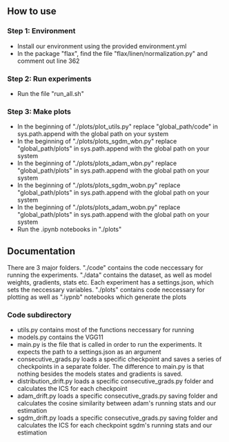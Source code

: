 ## How to use

### Step 1: Environment
- Install our environment using the provided environment.yml 
- In the package "flax", find the file "flax/linen/normalization.py" and comment out line 362

### Step 2: Run experiments
- Run the file "run_all.sh"

### Step 3: Make plots
- In the beginning of "./plots/plot_utils.py" replace "global_path/code" in sys.path.append with the global path on your system
- In the beginning of "./plots/plots_sgdm_wbn.py" replace "global_path/plots" in sys.path.append with the global path on your system
- In the beginning of "./plots/plots_adam_wbn.py" replace "global_path/plots" in sys.path.append with the global path on your system
- In the beginning of "./plots/plots_sgdm_wobn.py" replace "global_path/plots" in sys.path.append with the global path on your system
- In the beginning of "./plots/plots_adam_wobn.py" replace "global_path/plots" in sys.path.append with the global path on your system
- Run the .ipynb notebooks in "./plots"


## Documentation

There are 3 major folders. "./code" contains the code neccessary for running the experiments. "./data" contains the dataset, as well as model weights, gradients, stats etc. Each experiment has a settings.json, which sets the neccessary variables. "./plots" contains code neccessary for plotting as well as ".iypnb" notebooks which generate the plots

### Code subdirectory
- utils.py contains most of the functions neccessary for running
- models.py contains the VGG11
- main.py is the file that is called in order to run the experiments. It expects the path to a settings.json as an argument
- consecutive_grads.py loads a specific checkpoint and saves a series of checkpoints in a separate folder. The difference to main.py is that nothing besides the models states and gradients is saved.
- distribution_drift.py loads a specific consecutive_grads.py folder and calculates the ICS for each checkpoint
- adam_drift.py loads a specific consecutive_grads.py saving folder and calculates the cosine similarity between adam's running stats and our estimation
- sgdm_drift.py loads a specific consecutive_grads.py saving folder and calculates the ICS for each checkpoint sgdm's running stats and our estimation